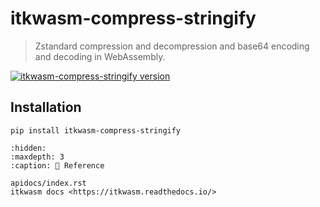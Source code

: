itkwasm-compress-stringify
=======

> Zstandard compression and decompression and base64 encoding and decoding in WebAssembly.

[![itkwasm-compress-stringify version](https://badge.fury.io/py/itkwasm_compress_stringify.svg)](https://pypi.org/project/itkwasm_compress_stringify/)

## Installation

```shell
pip install itkwasm-compress-stringify
```

```{toctree}
:hidden:
:maxdepth: 3
:caption: 📖 Reference

apidocs/index.rst
itkwasm docs <https://itkwasm.readthedocs.io/>
```